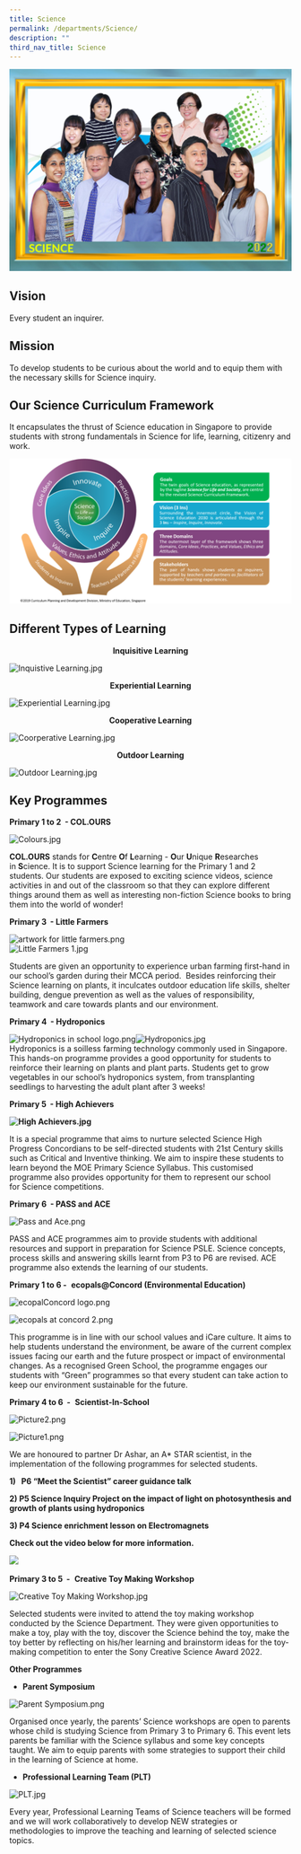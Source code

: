 ```yaml
---
title: Science
permalink: /departments/Science/
description: ""
third_nav_title: Science
---
```

![](/images/SCIENCE%20P1.jpeg)

Vision
------

Every student an inquirer.

Mission
-------

To develop students to be curious about the world and to equip them with the necessary skills for Science inquiry.

Our Science Curriculum Framework
--------------------------------

It encapsulates the thrust of Science education in Singapore to provide students with strong fundamentals in Science for life, learning, citizenry and work.

![](/images/framework%202.png)

Different Types of Learning
---------------------------

<center><b>Inquisitive Learning</center></b>

![Inquistive Learning.jpg](https://concordpri.moe.edu.sg/qql/slot/u754/Inquistive%20Learning.jpg)


<center><b>Experiential Learning</center></b>

![Experiential Learning.jpg](https://concordpri.moe.edu.sg/qql/slot/u754/Experiential%20Learning.jpg)  
  

<center><b>Cooperative Learning</center></b>

![Coorperative Learning.jpg](https://concordpri.moe.edu.sg/qql/slot/u754/Coorperative%20Learning.jpg)

<center><b>Outdoor Learning</center></b>

![Outdoor Learning.jpg](https://concordpri.moe.edu.sg/qql/slot/u754/Outdoor%20Learning.jpg)

Key Programmes
--------------

<b>Primary 1 to 2  - COL.OURS</b>

![Colours.jpg](https://concordpri.moe.edu.sg/qql/slot/u754/Colours.jpg)

**COL.OURS** stands for **C**entre **O**f **L**earning - **O**ur **U**nique **R**esearches in **S**cience. It is to support Science learning for the Primary 1 and 2 students. Our students are exposed to exciting science videos, science activities in and out of the classroom so that they can explore different things around them as well as interesting non-fiction Science books to bring them into the world of wonder!

  
<b>Primary 3  - Little Farmers</b>

![artwork for little farmers.png](https://concordpri.moe.edu.sg/qql/slot/u754/artwork%20for%20little%20farmers.png)  
![Little Farmers 1.jpg](https://concordpri.moe.edu.sg/qql/slot/u754/Little%20Farmers%201.jpg)  

Students are given an opportunity to experience urban farming first-hand in our school’s garden during their MCCA period.  Besides reinforcing their Science learning on plants, it inculcates outdoor education life skills, shelter building, dengue prevention as well as the values of responsibility, teamwork and care towards plants and our environment. 

  

<b>Primary 4  - Hydroponics</b> 

![Hydroponics in school logo.png](https://concordpri.moe.edu.sg/qql/slot/u754/Hydroponics%20in%20school%20logo.png)![Hydroponics.jpg](https://concordpri.moe.edu.sg/qql/slot/u754/Hydroponics.jpg)  
Hydroponics is a soilless farming technology commonly used in Singapore. This hands-on programme provides a good opportunity for students to reinforce their learning on plants and plant parts. Students get to grow vegetables in our school’s hydroponics system, from transplanting seedlings to harvesting the adult plant after 3 weeks! 

<b>Primary 5  - High Achievers</b>

**![High Achievers.jpg](https://concordpri.moe.edu.sg/qql/slot/u754/High%20Achievers.jpg)**

It is a special programme that aims to nurture selected Science High Progress Concordians to be self-directed students with 21st Century skills such as Critical and Inventive thinking. We aim to inspire these students to learn beyond the MOE Primary Science Syllabus. This customised programme also provides opportunity for them to represent our school for Science competitions.

  

<b>Primary 6  - PASS and ACE</b>

![Pass and Ace.png](https://concordpri.moe.edu.sg/qql/slot/u754/Pass%20and%20Ace.png)

PASS and ACE programmes aim to provide students with additional resources and support in preparation for Science PSLE. Science concepts, process skills and answering skills learnt from P3 to P6 are revised. ACE programme also extends the learning of our students. 

**Primary 1 to 6 -**  **ecopals@Concord (Environmental Education)**

![ecopalConcord logo.png](https://concordpri.moe.edu.sg/qql/slot/u754/ecopalConcord%20logo.png)

![ecopals at concord 2.png](https://concordpri.moe.edu.sg/qql/slot/u770/ecopals%20at%20concord%202.png)  

This programme is in line with our school values and iCare culture. It aims to help students understand the environment, be aware of the current complex issues facing our earth and the future prospect or impact of environmental changes. As a recognised Green School, the programme engages our students with “Green” programmes so that every student can take action to keep our environment sustainable for the future.  

**Primary 4 to 6  -**  **Scientist-In-School**

![Picture2.png](https://concordpri.moe.edu.sg/qql/slot/u754/Picture2.png)

![Picture1.png](https://concordpri.moe.edu.sg/qql/slot/u754/Picture1.png)  

We are honoured to partner Dr Ashar, an A\* STAR scientist, in the implementation of the following programmes for selected students.

**1)   P6 “Meet the Scientist” career guidance talk** 

**2) P5 Science Inquiry Project on the impact of light on photosynthesis and growth of plants using hydroponics** 

**3) P4 Science enrichment lesson on Electromagnets** 

**Check out the video below for more information.**

![](https://concordpri.moe.edu.sg/pix/spacer.gif)

**Primary 3 to 5  -**  **Creative Toy Making Workshop**

![Creative Toy Making Workshop.jpg](https://concordpri.moe.edu.sg/qql/slot/u754/Creative%20Toy%20Making%20Workshop.jpg)

Selected students were invited to attend the toy making workshop conducted by the Science Department. They were given opportunities to make a toy, play with the toy, discover the Science behind the toy, make the toy better by reflecting on his/her learning and brainstorm ideas for the toy-making competition to enter the Sony Creative Science Award 2022.

**Other Programmes**

*   **Parent Symposium**

![Parent Symposium.png](https://concordpri.moe.edu.sg/qql/slot/u754/Parent%20Symposium.png)

Organised once yearly, the parents’ Science workshops are open to parents whose child is studying Science from Primary 3 to Primary 6. This event lets parents be familiar with the Science syllabus and some key concepts taught. We aim to equip parents with some strategies to support their child in the learning of Science at home. 

*   **Professional Learning Team (PLT)**  

![PLT.jpg](https://concordpri.moe.edu.sg/qql/slot/u754/PLT.jpg)

Every year, Professional Learning Teams of Science teachers will be formed and we will work collaboratively to develop NEW strategies or methodologies to improve the teaching and learning of selected science topics.